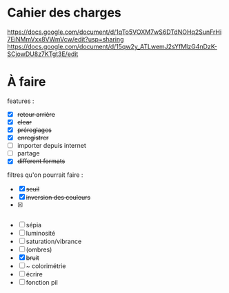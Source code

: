 # Cahier des charges


https://docs.google.com/document/d/1qTo5VOXM7wS6DTdNOHq2SunFrHi7EiNMmVxx8VWmVcw/edit?usp=sharing
https://docs.google.com/document/d/15qw2y_ATLwemJ2sYfMIzG4nDzK-SCjowDU8z7KTgt3E/edit

# À faire

features :
 - [x] ~~retour arrière~~
 - [x] ~~clear~~
 - [x] ~~préreglages~~
 - [x] ~~enregistrer~~
 - [ ] importer depuis internet
 - [ ] partage
 - [x] ~~different  formats~~
 
 filtres qu'on pourrait faire :
 - [x] ~~seuil~~
 - [x] ~~inversion des couleurs~~
 - [x] ~~~~noir et blanc~~
 - [ ] sépia
 - [ ] luminosité
 - [ ] saturation/vibrance
 - [ ] (ombres)
 - [x] ~~bruit~~
 - [ ] ~ colorimétrie
 - [ ] écrire
 - [ ] fonction pil
